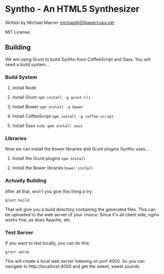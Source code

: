 # Syntho - An HTML5 Synthesizer

Written by Michael Marner <michael@20papercups.net>

MIT License

## Building
We are using Grunt to build Syntho from CoffeeScript and Sass. You will need
a build system...

### Build System

1. Install Node

1. Install Grunt 
    `npm install -g grunt-cli`

1. Install Bower
    `npm install -g bower`

1. Install CoffeeScript
    `npm install -g coffee-script`
    
1. Install Sass 
    `sudo gem install sass`

### Libraries
Now we can install the bower libraries and Grunt plugins Syntho uses...

1. Install the Grunt plugins
    `npm install`

1. Install the Bower libraries
    `bower install`

### Actually Building
After all that, won't you give this thing a try:

`grunt build`

That will give you a build directory containing the generated files. This can
be uploaded to the web server of your choice. Since it's all client side,
nginx works fine, as does Apache, etc.

### Test Server

If you want to test locally, you can do this:

`grunt serve`

This will create a local web server listening on port 4000. So you can navigate
to http://localhost:4000 and get the sweet, sweet sounds.


